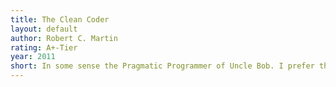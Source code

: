 ```yaml
---
title: The Clean Coder
layout: default
author: Robert C. Martin
rating: A+-Tier
year: 2011
short: In some sense the Pragmatic Programmer of Uncle Bob. I prefer the former for this, but it contains some essential ethical tips.
---
```


